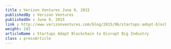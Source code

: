 ```yaml
---
title : Verizon Ventures June 9, 2015
publishedBy : Verizon Ventures
publishedOn : June 9, 2015
link : http://www.verizonventures.com/blog/2015/06/startups-adopt-blockchain-to-disrupt-big-industry/
weight: 242
articleName : Startups Adopt Blockchain to Disrupt Big Industry
class : pressArticle
---
```

